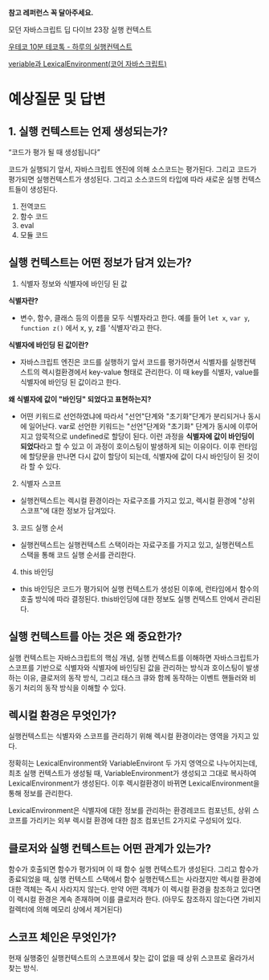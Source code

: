 **참고 레퍼런스 꼭 달아주세요.**

모던 자바스크립트 딥 다이브 23장 실행 컨텍스트

[우테코 10분 테코톡 - 하루의 실행컨텍스트](https://www.youtube.com/watch?v=EWfujNzSUmw&t=812s)

[veriable과 LexicalEnvironment(코어 자바스크립트)](https://overcome-the-limits.tistory.com/331?category=969104)

# 예상질문 및 답변

## 1. 실행 컨텍스트는 언제 생성되는가?

“코드가 평가 될 때 생성됩니다”

코드가 실행되기 앞서, 자바스크립트 엔진에 의해 소스코드는 평가된다. 그리고 코드가 평가되면 실행컨텍스트가 생성된다. 그리고 소스코드의 타입에 따라 새로운 실행 컨텍스트들이 생성된다.

1. 전역코드
2. 함수 코드
3. eval
4. 모듈 코드

## 실행 컨텍스트는 어떤 정보가 담겨 있는가?

1. 식별자 정보와 식별자에 바인딩 된 값

**식별자란?**
- 변수, 함수, 클래스 등의 이름을 모두 식별자라고 한다. 예를 들어 `let x`, `var y`, `function z()` 에서 x, y, z를 '식별자'라고 한다.

**식별자에 바인딩 된 값이란?**
- 자바스크립트 엔진은 코드를 실행하기 앞서 코드를 평가하면서 식별자를 실행컨텍스트의 렉시컬환경에서 key-value 형태로 관리한다. 이 때 key를 식별자, value를 식별자에 바인딩 된 값이라고 한다.

**왜 식별자에 값이 "바인딩" 되었다고 표현하는지?**
- 어떤 키워드로 선언하였냐에 따라서 "선언"단계와 "초기화"단계가 분리되거나 동시에 일어난다. var로 선언한 키워드는 "선언"단계와 "초기화" 단계가 동시에 이루어지고 암묵적으로 undefined로 할당이 된다. 이런 과정을 **식별자에 값이 바인딩이 되었다**라고 할 수 있고 이 과정이 호이스팅이 발생하게 되는 이유이다. 이후 런타임에 할당문을 만나면 다시 값이 할당이 되는데, 식별자에 값이 다시 바인딩이 된 것이라 할 수 있다.
  
2. 식별자 스코프
- 실행컨텍스트는 렉시컬 환경이라는 자료구조를 가지고 있고, 렉시컬 환경에 "상위 스코프"에 대한 정보가 담겨있다.
  
3. 코드 실행 순서
- 실행컨텍스트는 실행컨텍스트 스택이라는 자료구조를 가지고 있고, 실행컨텍스트 스택을 통해 코드 실행 순서를 관리한다.
  
4. this 바인딩
- this 바인딩은 코드가 평가되어 실행 컨텍스트가 생성된 이후에, 런타임에서 함수의 호출 방식에 따라 결정된다. this바인딩에 대한 정보도 실행 컨텍스트 안에서 관리된다.

## 실행 컨텍스트를 아는 것은 왜 중요한가?

실행 컨텍스트는 자바스크립트의 핵심 개념, 실행 컨텍스트를 이해하면 자바스크립트가 스코프를 기반으로 식별자와 식별자에 바인딩된 값을 관리하는 방식과 호이스팅이 발생하는 이유, 클로저의 동작 방식, 그리고 태스크 큐와 함께 동작하는 이벤트 핸들러와 비동기 처리의 동작 방식을 이해할 수 있다.

## 렉시컬 환경은 무엇인가?

실행컨텍스트는 식별자와 스코프를 관리하기 위해 렉시컬 환경이라는 영역을 가지고 있다.

정확히는 LexicalEnvironment와 VariableEnviront 두 가지 영역으로 나누어지는데, 최초 실행 컨텍스트가 생성될 때, VariableEnvironment가 생성되고 그대로 복사하여 LexicalEnvironment가 생성된다. 이후 렉시컬환경이 바뀌면 LexicalEnvironment을 통해 정보를 관리한다.

LexicalEnvironment은 식별자에 대한 정보를 관리하는 환경레코드 컴포넌트, 상위 스코프를 가리키는 외부 렉시컬 환경에 대한 참조 컴포넌트 2가지로 구성되어 있다.

## 클로저와 실행 컨텍스트는 어떤 관계가 있는가?

함수가 호출되면 함수가 평가되며 이 때 함수 실행 컨텍스트가 생성된다. 그리고 함수가 종료되었을 때, 실행 컨텍스트 스택에서 함수 실행컨텍스트는 사라졌지만 렉시컬 환경에 대한 객체는 즉시 사라지지 않는다. 만약 어떤 객체가 이 렉시컬 환경을 참조하고 있다면 이 렉시컬 환경은 계속 존재하며 이를 클로저라 한다. (아무도 참조하지 않는다면 가비지 컬렉터에 의해 메모리 상에서 제거된다)

## 스코프 체인은 무엇인가?

현재 실행중인 실행컨텍스트의 스코프에서 찾는 값이 없을 때 상위 스코프로 올라가서 찾는 방식.
